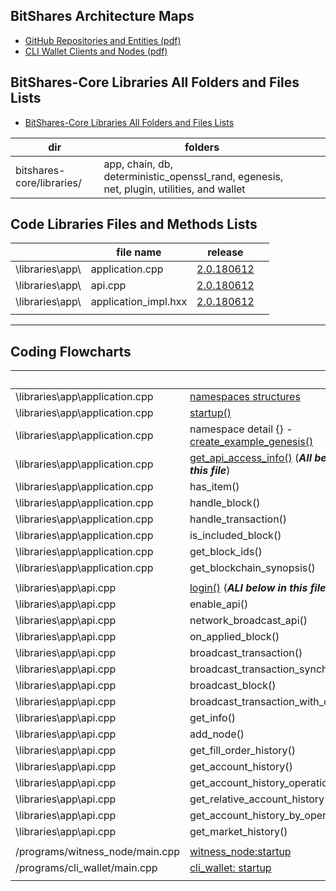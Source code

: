 
## BitShares Architecture Maps
- [GitHub Repositories and Entities (pdf)](/core/knowledge_base/shared_files/BitShares_Architecture-V3.pdf)
- [CLI Wallet Clients and Nodes (pdf)](/core/knowledge_base/shared_files/BitShares_Architecture-Cli-v2.pdf)


## BitShares-Core Libraries All Folders and Files Lists

- [BitShares-Core Libraries All Folders and Files Lists](/core/knowledge_base/shared_files/BitShares-Core-Libraries-List20180725.pdf)

| dir | folders |  |  |
|---|---|---|---|
| bitshares-core/libraries/  | app, chain, db, deterministic_openssl_rand, egenesis, net, plugin, utilities, and wallet  |  |


## Code Libraries Files and Methods Lists

|  | file name | release |  |
|---|---|---|---|
| \libraries\app\  | application.cpp | [2.0.180612](/core/knowledge_base/shared_files/files_methods/Core_Release_2-0-180612-app-cpp.pdf)  |  |
| \libraries\app\ | api.cpp | [2.0.180612](/core/knowledge_base/shared_files/files_methods/Core_Release_2-0-180612-api-cpp.pdf) |  |
| \libraries\app\ | application_impl.hxx | [2.0.180612](/core/knowledge_base/shared_files/files_methods/Core_Release_2-0-180612-app-impl-hxx.pdf) |  |
|  |  |  |  |

***

## Coding Flowcharts

|  | | release | |
|---|---|---|---|
|\libraries\app\application.cpp | [namespaces structures ](/core/knowledge_base/shared_files/application-cpp-namespaces.pdf) | 2.0.180612 |  
| \libraries\app\application.cpp | [startup()](/core/knowledge_base/shared_files/application-cpp-startup.pdf) | 2.0.180612 |
|\libraries\app\application.cpp | namespace detail {} - [create_example_genesis()](/core/knowledge_base/shared_files/application-cpp-ns-detail.pdf) | 2.0.180612 |
| \libraries\app\application.cpp | [get_api_access_info()](/core/knowledge_base/shared_files/files_methods/application-cpp-20180721.pdf)  (***All below in this file***) | 2.0.180612 |
| \libraries\app\application.cpp | has_item()  | 2.0.180612 |
| \libraries\app\application.cpp | handle_block()  | 2.0.180612 |
| \libraries\app\application.cpp | handle_transaction() | 2.0.180612 |
| \libraries\app\application.cpp |  is_included_block() | 2.0.180612 |
| \libraries\app\application.cpp | get_block_ids()  | 2.0.180612 |
| \libraries\app\application.cpp | get_blockchain_synopsis() | 2.0.180612 |
|  |  |  |  |
| \libraries\app\api.cpp |[login()](/core/knowledge_base/shared_files/files_methods/api-cpp-1-20180721.pdf) (***ALl below in this file***)  | 2.0.180612 |
| \libraries\app\api.cpp | enable_api()  | 2.0.180612 |
| \libraries\app\api.cpp | network_broadcast_api()  | 2.0.180612 |
| \libraries\app\api.cpp |on_applied_block()    | 2.0.180612 |
| \libraries\app\api.cpp | broadcast_transaction()  | 2.0.180612 |
| \libraries\app\api.cpp | broadcast_transaction_synchronous() | 2.0.180612 |
| \libraries\app\api.cpp | broadcast_block()  | 2.0.180612 |
| \libraries\app\api.cpp | broadcast_transaction_with_callback()  | 2.0.180612 |
| \libraries\app\api.cpp | get_info()  | 2.0.180612 |
| \libraries\app\api.cpp | add_node()  | 2.0.180612 |
| \libraries\app\api.cpp | get_fill_order_history()   | 2.0.180612 |
| \libraries\app\api.cpp | get_account_history()  | 2.0.180612 |
| \libraries\app\api.cpp | get_account_history_operations( ) | 2.0.180612 |
| \libraries\app\api.cpp | get_relative_account_history()  | 2.0.180612 |
| \libraries\app\api.cpp | get_account_history_by_operations() | 2.0.180612 |
| \libraries\app\api.cpp | get_market_history()  | 2.0.180612 |
|  |  |  |  |
| /programs/witness_node/main.cpp | [witness_node:startup](/core/knowledge_base/shared_files/witness_node_ex-codeflows.pdf) | 2.0.180612 |  |
| /programs/cli_wallet/main.cpp | [cli_wallet: startup](/core/knowledge_base/shared_files/cli_wallet_exe-codeflow.pdf) |2.0.180612  |  |
|  |  |  |  |

